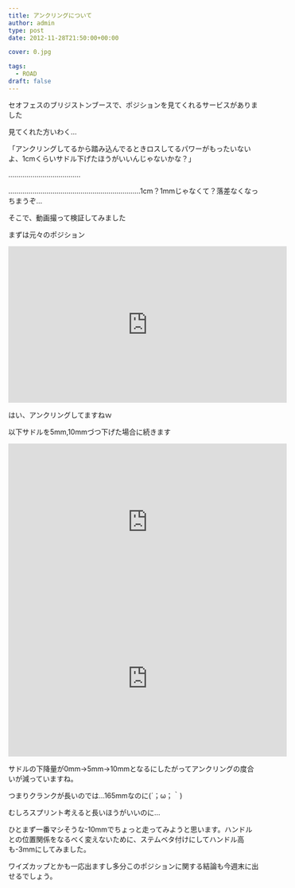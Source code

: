 ```yaml
---
title: アンクリングについて
author: admin
type: post
date: 2012-11-28T21:50:00+00:00

cover: 0.jpg

tags:
  - ROAD
draft: false
---
```

セオフェスのブリジストンブースで、ポジションを見てくれるサービスがありました

見てくれた方いわく…

「アンクリングしてるから踏み込んでるときロスしてるパワーがもったいないよ、1cmくらいサドル下げたほうがいいんじゃないかな？」

………………………………

…………………………………………………………1cm？1mmじゃなくて？落差なくなっちまうぞ…

そこで、動画撮って検証してみました

まずは元々のポジション

<iframe width="560" height="315" src="https://www.youtube.com/embed/mCF6Jow_W10" frameborder="0" allow="accelerometer; autoplay; encrypted-media; gyroscope; picture-in-picture" allowfullscreen></iframe>

はい、アンクリングしてますねｗ

以下サドルを5mm,10mmづつ下げた場合に続きます

<iframe width="560" height="315" src="https://www.youtube.com/embed/6zyA2kDmxIM" frameborder="0" allow="accelerometer; autoplay; encrypted-media; gyroscope; picture-in-picture" allowfullscreen></iframe>

<iframe width="560" height="315" src="https://www.youtube.com/embed/jFV3KVTCN9g" frameborder="0" allow="accelerometer; autoplay; encrypted-media; gyroscope; picture-in-picture" allowfullscreen></iframe>

サドルの下降量が0mm→5mm→10mmとなるにしたがってアンクリングの度合いが減っていますね。

つまりクランクが長いのでは…165mmなのに(´；ω；｀)

むしろスプリント考えると長いほうがいいのに…

ひとまず一番マシそうな-10mmでちょっと走ってみようと思います。ハンドルとの位置関係をなるべく変えないために、ステムベタ付けにしてハンドル高も-3mmにしてみました。

ワイズカップとかも一応出ますし多分このポジションに関する結論も今週末に出せるでしょう。
